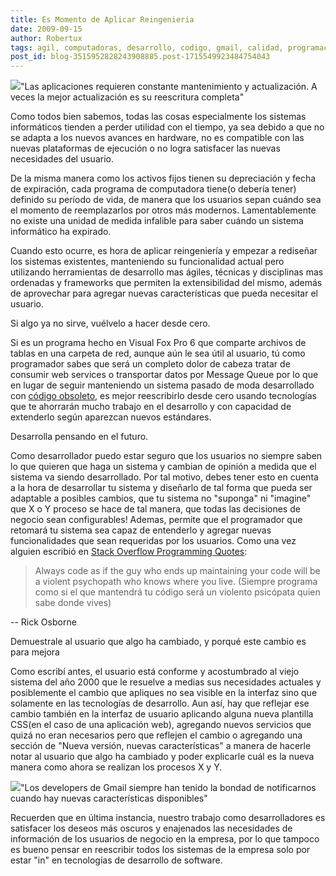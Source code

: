 ```yaml
---
title: Es Momento de Aplicar Reingenieria
date: 2009-09-15
author: Robertux
tags: agil, computadoras, desarrollo, codigo, gmail, calidad, programacion, fox, empresa, productividad
post_id: blog-3515952828243908885.post-1715549923484754043
---
```


[![](http://4.bp.blogspot.com/_jH77WNrMVRA/Sq8nHKoeLqI/AAAAAAAAGDo/0R34Suup-zo/s400/EnConstruccion.jpg)](http://4.bp.blogspot.com/_jH77WNrMVRA/Sq8nHKoeLqI/AAAAAAAAGDo/0R34Suup-zo/s1600-h/EnConstruccion.jpg)"Las aplicaciones requieren constante mantenimiento y actualización. A veces la mejor actualización es su reescritura completa"

Como todos bien sabemos, todas las cosas especialmente los sistemas informáticos tienden a perder utilidad con el tiempo, ya sea debido a que no se adapta a los nuevos avances en hardware, no es compatible con las nuevas plataformas de ejecución o no logra satisfacer las nuevas necesidades del usuario.

De la misma manera como los activos fijos tienen su depreciación y fecha de expiración, cada programa de computadora tiene(o debería tener) definido su período de vida, de manera que los usuarios sepan cuándo sea el momento de reemplazarlos por otros más modernos. Lamentablemente no existe una unidad de medida infalible para saber cuándo un sistema informático ha expirado.

Cuando esto ocurre, es hora de aplicar reingeniería y empezar a rediseñar los sistemas existentes, manteniendo su funcionalidad actual pero utilizando herramientas de desarrollo mas ágiles, técnicas y disciplinas mas ordenadas y frameworks que permiten la extensibilidad del mismo, además de aprovechar para agregar nuevas características que pueda necesitar el usuario.

Si algo ya no sirve, vuélvelo a hacer desde cero.

Si es un programa hecho en Visual Fox Pro 6 que comparte archivos de tablas en una carpeta de red, aunque aún le sea útil al usuario, tú como programador sabes que será un completo dolor de cabeza tratar de consumir web services o transportar datos por Message Queue por lo que en lugar de seguir manteniendo un sistema pasado de moda desarrollado con [código obsoleto](http://www.srbyte.com/2009/04/deprecated-code-codigo-obsoleto.html), es mejor reescribirlo desde cero usando tecnologías que te ahorrarán mucho trabajo en el desarrollo y con capacidad de extenderlo según aparezcan nuevos estándares.

Desarrolla pensando en el futuro.

Como desarrollador puedo estar seguro que los usuarios no siempre saben lo que quieren que haga un sistema y cambian de opinión a medida que el sistema va siendo desarrollado. Por tal motivo, debes tener esto en cuenta a la hora de desarrollar tu sistema y diseñarlo de tal forma que pueda ser adaptable a posibles cambios, que tu sistema no "suponga" ni "imagine" que X o Y proceso se hace de tal manera, que todas las decisiones de negocio sean configurables! Ademas, permite que el programador que retomará tu sistema sea capaz de entenderlo y agregar nuevas funcionalidades que sean requeridas por los usuarios. Como una vez alguien escribió en [Stack Overflow Programming Quotes](http://stackoverflow.com/questions/58640/great-programming-quotes):

> Always
> code as if the guy who ends up maintaining your code will be a violent psychopath who knows
> where you live. (Siempre programa como si el que mantendrá tu código será un violento
> psicópata quien sabe donde vives)
>

-- Rick Osborne

Demuestrale al usuario que algo ha cambiado, y porqué este cambio es para mejora

Como escribí antes, el usuario está conforme y acostumbrado al viejo sistema del año 2000 que le resuelve a medias sus necesidades actuales y posiblemente el cambio que apliques no sea visible en la interfaz sino que solamente en las tecnologías de desarrollo. Aun así, hay que reflejar ese cambio también en la interfaz de usuario aplicando alguna nueva plantilla CSS(en el caso de una aplicación web), agregando nuevos servicios que quizá no eran necesarios pero que reflejen el cambio o agregando una sección de "Nueva versión, nuevas características" a manera de hacerle notar al usuario que algo ha cambiado y poder explicarle cuál es la nueva manera como ahora se realizan los procesos X y Y.

[![](http://4.bp.blogspot.com/_jH77WNrMVRA/Sq8X5TbVcnI/AAAAAAAAGDg/hlskcdMmvS0/s400/gmailnewstuff.JPG)](http://4.bp.blogspot.com/_jH77WNrMVRA/Sq8X5TbVcnI/AAAAAAAAGDg/hlskcdMmvS0/s1600-h/gmailnewstuff.JPG)"Los developers de Gmail siempre han tenido la bondad de notificarnos cuando hay nuevas características disponibles"

Recuerden que en última instancia, nuestro trabajo como desarrolladores es satisfacer los deseos más oscuros y enajenados las necesidades de información de los usuarios de negocio en la empresa, por lo que tampoco es bueno pensar en reescribir todos los sistemas de la empresa solo por estar "in" en tecnologías de desarrollo de software.